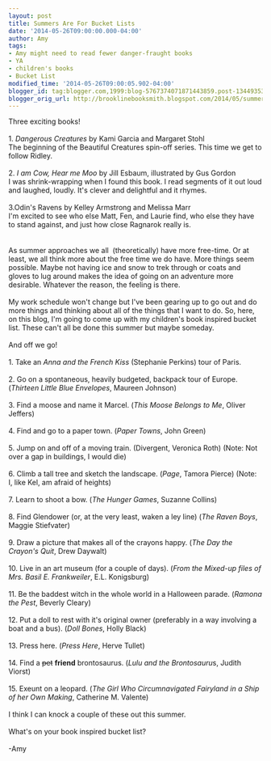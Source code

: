 ```yaml
---
layout: post
title: Summers Are For Bucket Lists
date: '2014-05-26T09:00:00.000-04:00'
author: Amy
tags:
- Amy might need to read fewer danger-fraught books
- YA
- children's books
- Bucket List
modified_time: '2014-05-26T09:00:05.902-04:00'
blogger_id: tag:blogger.com,1999:blog-5767374071871443859.post-1344935399633288444
blogger_orig_url: http://brooklinebooksmith.blogspot.com/2014/05/summers-are-for-bucket-lists.html
---
```


Three exciting books! <br /><br />1.<i> Dangerous Creatures</i> by Kami Garcia and Margaret Stohl<br />The beginning of the Beautiful Creatures spin-off series. This time we get to follow Ridley.<br /><br />2.<i> I am Cow, Hear me Moo</i> by Jill Esbaum, illustrated by Gus Gordon<br />I was shrink-wrapping when I found this book. I read segments of it out loud and laughed, loudly. It's clever and delightful and it rhymes.<br /><br />3.Odin's Ravens by Kelley Armstrong and Melissa Marr<br />I'm excited to see who else Matt, Fen, and Laurie find, who else they have to stand against, and just how close Ragnarok really is.<br /><br /><br />As summer approaches we all&nbsp; (theoretically) have more free-time. Or at least, we all think more about the free time we do have. More things seem possible. Maybe not having ice and snow to trek through or coats and gloves to lug around makes the idea of going on an adventure more desirable. Whatever the reason, the feeling is there.<br /><br />My work schedule won't change but I've been gearing up to go out and do more things and thinking about all of the things that I want to do. So, here, on this blog, I'm going to come up with my children's book inspired bucket list. These can't all be done this summer but maybe someday.<br /><br />And off we go!<br /><br />1. Take an <i>Anna and the French Kiss</i> (Stephanie Perkins) tour of Paris. <br /><br />2. Go on a spontaneous, heavily budgeted, backpack tour of Europe. (<i>Thirteen Little Blue Envelopes</i>, Maureen Johnson)<br /><br />3. Find a moose and name it Marcel. (<i>This Moose Belongs to Me</i>, Oliver Jeffers)<br /><br />4. Find and go to a paper town. (<i>Paper Towns</i>, John Green)<br /><br />5. Jump on and off of a moving train. (Divergent, Veronica Roth) (Note: Not over a gap in buildings, I would die)<br /><br />6. Climb a tall tree and sketch the landscape. (<i>Page</i>, Tamora Pierce) (Note: I, like Kel, am afraid of heights)<br /><br />7. Learn to shoot a bow. (<i>The Hunger Games</i>, Suzanne Collins) <br /><br />8. Find Glendower (or, at the very least, waken a ley line) (<i>The Raven Boys</i>, Maggie Stiefvater)<br /><br />9. Draw a picture that makes all of the crayons happy. (<i>The Day the Crayon's Quit</i>, Drew Daywalt)<br /><br />10. Live in an art museum (for a couple of days). (<i>From the Mixed-up files of Mrs. Basil E. Frankweiler</i>, E.L. Konigsburg)<br /><br />11. Be the baddest witch in the whole world in a Halloween parade. (<i>Ramona the Pest</i>, Beverly Cleary)<br /><br />12. Put a doll to rest with it's original owner (preferably in a way involving a boat and a bus). (<i>Doll Bones</i>, Holly Black)<br /><br />13. Press here. (<i>Press Here</i>, Herve Tullet)<br /><br />14. Find a <strike>pet</strike> <b>friend</b> brontosaurus. (<i>Lulu and the Brontosauru</i>s, Judith Viorst)<br /><br />15. Exeunt on a leopard. (<i>The Girl Who Circumnavigated Fairyland in a Ship of her Own Making</i>, Catherine M. Valente)<br /><br />I think I can knock a couple of these out this summer. <br /><br />What's on your book inspired bucket list?<br /><br />-Amy